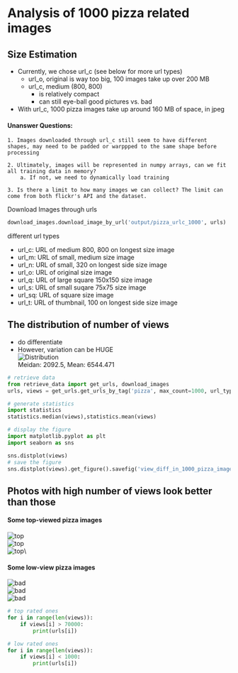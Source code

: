# Analysis of 1000 pizza related images

## Size Estimation

* Currently, we chose url_c (see below for more url types)
    * url_o, original is way too big, 100 images take up over 200 MB
    * url_c, medium (800, 800)
        * is relatively compact
        * can still eye-ball good pictures vs. bad
* With url_c, 1000 pizza images take up around 160 MB of space, in jpeg

#### Unanswer Questions:
```
1. Images downloaded through url_c still seem to have different shapes, may need to be padded or warppped to the same shape before processing

2. Ultimately, images will be represented in numpy arrays, can we fit all training data in memory?
    a. If not, we need to dynamically load training

3. Is there a limit to how many images we can collect? The limit can come from both flickr's API and the dataset.
```

Download Images through urls
```python
download_images.download_image_by_url('output/pizza_urlc_1000', urls)
```

different url types
* url_c: URL of medium 800, 800 on longest size image
* url_m: URL of small, medium size image
* url_n: URL of small, 320 on longest side size image
* url_o: URL of original size image
* url_q: URL of large square 150x150 size image
* url_s: URL of small suqare 75x75 size image
* url_sq: URL of square size image
* url_t: URL of thumbnail, 100 on longest side size image


## The distribution of number of views
* do differentiate
* However, variation can be HUGE \
![Distribution](view_diff_in_1000_pizza_images.png)\
Meidan: 2092.5, Mean: 6544.471

```python
# retrieve data
from retrieve_data import get_urls, download_images
urls, views = get_urls.get_urls_by_tag('pizza', max_count=1000, url_type='url_c')

# generate statistics
import statistics
statistics.median(views),statistics.mean(views) 

# display the figure
import matplotlib.pyplot as plt
import seaborn as sns

sns.distplot(views)
# save the figure
sns.distplot(views).get_figure().savefig('view_diff_in_1000_pizza_images.png')
```

## Photos with high number of views look better than those

#### Some top-viewed pizza images
![top](top_pizza_image1.jpg)\
![top](top_pizza_image2.jpg.jpg)\
![top](top_pizza_image3.jpg)\

#### Some low-view pizza images
![bad](bad_pizza_image1.jpg)\
![bad](bad_pizza_image2.jpg)\
![bad](bad_pizza_image3.jpg)

```python
# top rated ones
for i in range(len(views)):
    if views[i] > 70000:
        print(urls[i])

# low rated ones
for i in range(len(views)):
    if views[i] < 1000:
        print(urls[i])
```

